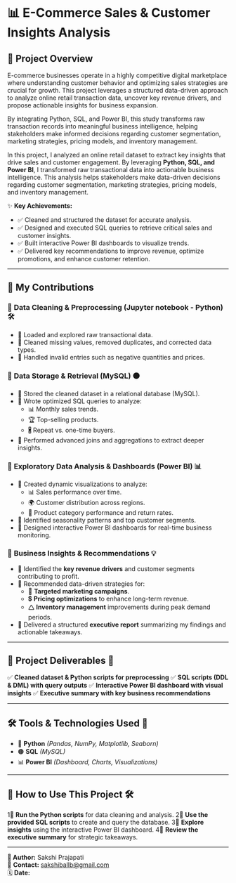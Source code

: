 # 📊 E-Commerce Sales & Customer Insights Analysis

## 🚀 Project Overview

E-commerce businesses operate in a highly competitive digital marketplace where understanding customer behavior and optimizing sales strategies are crucial for growth. This project leverages a structured data-driven approach to analyze online retail transaction data, uncover key revenue drivers, and propose actionable insights for business expansion.

By integrating Python, SQL, and Power BI, this study transforms raw transaction records into meaningful business intelligence, helping stakeholders make informed decisions regarding customer segmentation, marketing strategies, pricing models, and inventory management.

In this project, I analyzed an online retail dataset to extract key insights that drive sales and customer engagement. By leveraging **Python, SQL, and Power BI**, I transformed raw transactional data into actionable business intelligence. This analysis helps stakeholders make data-driven decisions regarding customer segmentation, marketing strategies, pricing models, and inventory management.

✨ **Key Achievements:**

- ✅ Cleaned and structured the dataset for accurate analysis.
- ✅ Designed and executed SQL queries to retrieve critical sales and customer insights.
- ✅ Built interactive Power BI dashboards to visualize trends.
- ✅ Delivered key recommendations to improve revenue, optimize promotions, and enhance customer retention.

---

## 🎯 My Contributions

### 🔹 **Data Cleaning & Preprocessing (Jupyter notebook - Python) 🛠️**
- 📌 Loaded and explored raw transactional data.
- 📌 Cleaned missing values, removed duplicates, and corrected data types.
- 📌 Handled invalid entries such as negative quantities and prices.

### 🔹 **Data Storage & Retrieval (MySQL) 🟤**

- 📌 Stored the cleaned dataset in a relational database (MySQL).
- 📌 Wrote optimized SQL queries to analyze:
  - 📊 Monthly sales trends.
  - 🏆 Top-selling products.
  - 🖁 Repeat vs. one-time buyers.
- 📌 Performed advanced joins and aggregations to extract deeper insights.

### 🔹 **Exploratory Data Analysis & Dashboards (Power BI) 📊**

- 📌 Created dynamic visualizations to analyze:
  - 📊 Sales performance over time.
  - 🌍 Customer distribution across regions.
  - 🎯 Product category performance and return rates.
- 📌 Identified seasonality patterns and top customer segments.
- 📌 Designed interactive Power BI dashboards for real-time business monitoring.

### 🔹 **Business Insights & Recommendations 💡**

- 📌 Identified the **key revenue drivers** and customer segments contributing to profit.
- 📌 Recommended data-driven strategies for:
  - 🎯 **Targeted marketing campaigns**.
  - 💲 **Pricing optimizations** to enhance long-term revenue.
  - 🛆 **Inventory management** improvements during peak demand periods.
- 📌 Delivered a structured **executive report** summarizing my findings and actionable takeaways.

---

## 📆 Project Deliverables 📂

✅ **Cleaned dataset & Python scripts for preprocessing**
✅ **SQL scripts (DDL & DML) with query outputs**
✅ **Interactive Power BI dashboard with visual insights**
✅ **Executive summary with key business recommendations**

---

## 🛠️ Tools & Technologies Used 🔧

- 🐍 **Python** *(Pandas, NumPy, Matplotlib, Seaborn)*
- 🟤 **SQL** *(MySQL)*
- 📊 **Power BI** *(Dashboard, Charts, Visualizations)*

---

## 📌 How to Use This Project 🛠️

1⃣ **Run the Python scripts** for data cleaning and analysis.
2⃣ **Use the provided SQL scripts** to create and query the database.
3⃣ **Explore insights** using the interactive Power BI dashboard.
4⃣ **Review the executive summary** for strategic takeaways.

---

**📢 Author:** Sakshi Prajapati  
📧 **Contact:** sakshiballb@gmail.com  
🗓 **Date:**

